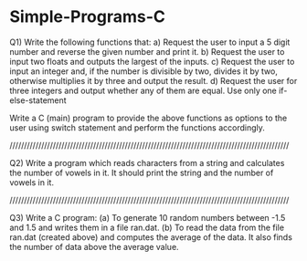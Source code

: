 # Simple-Programs-C

Q1) Write the following functions that:
a) Request the user to input a 5 digit number and reverse the given number and print it.
b) Request the user to input two floats and outputs the largest of the inputs.
c) Request the user to input an integer and, if the number is divisible by two, divides it by two, otherwise multiplies it by three and output the result.
d) Request the user for three integers and output whether any of them are equal. Use only one if-else-statement

Write a C (main) program to provide the above functions as options to the user using switch statement and perform the functions accordingly.

/////////////////////////////////////////////////////////////////////////////////////////////////

Q2) Write a program which reads characters from a string and calculates the number of vowels in it. It should print the string and the number of vowels in it.

/////////////////////////////////////////////////////////////////////////////////////////////////

Q3) Write a C program:
(a) To generate 10 random numbers between -1.5 and 1.5 and writes them in a file ran.dat.
(b) To read the data from the file ran.dat (created above) and computes the average of the data. It also finds the number of data above the average value.
